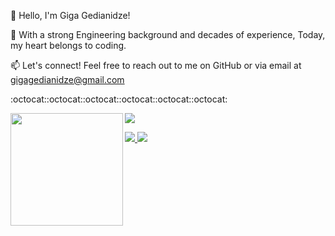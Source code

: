 👋 Hello, I'm Giga Gedianidze!

🔧 With a strong Engineering background and decades of experience, Today, my heart belongs to coding.

📫 Let's connect! Feel free to reach out to me on GitHub or via email at gigagedianidze@gmail.com


<p>:octocat::octocat::octocat::octocat::octocat::octocat:</p>



<div align="left">
<a href="https://github.com/gigagedianidze">
<img align="left" src="http://github-profile-summary-cards.vercel.app/api/cards/profile-details?username=gigagedianidze&theme=algolia" height="180em" />
</div>

![](http://github-profile-summary-cards.vercel.app/api/cards/profile-details?username=gigagedianidze&theme=blueberry)

![](http://github-profile-summary-cards.vercel.app/api/cards/repos-per-language?username=gigagedianidze&theme=blueberry)
![](http://github-profile-summary-cards.vercel.app/api/cards/most-commit-language?username=gigagedianidze&theme=blueberry)
